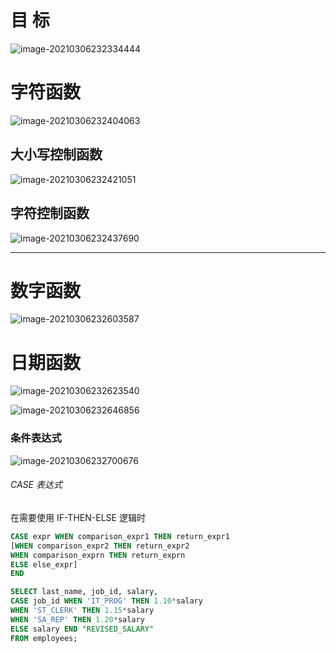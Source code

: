 # **目 标**

![image-20210306232334444](https://i.loli.net/2021/03/06/J6cyEpiNqUDWYS8.png)

# 字符函数

![image-20210306232404063](https://i.loli.net/2021/03/06/UQPvbciW1Dfj4Zk.png)

## 大小写控制函数

![image-20210306232421051](https://i.loli.net/2021/03/06/vTIxrKfowY87kMO.png)

## 字符控制函数

![image-20210306232437690](https://i.loli.net/2021/03/06/QXlgkKqLoSnemGN.png)

----

# 数字函数

![image-20210306232603587](https://i.loli.net/2021/03/06/Wkt6DVb1Q7dxuqL.png)



# 日期函数

![image-20210306232623540](https://i.loli.net/2021/03/06/qaTCLcu8J4wK5bp.png)

![image-20210306232646856](https://i.loli.net/2021/03/06/wUbVFok62PIKTBC.png)

### 条件表达式

![image-20210306232700676](https://i.loli.net/2021/03/06/PChng6BArOQWULV.png)

###### CASE 表达式

在需要使用 IF-THEN-ELSE 逻辑时

```sql
CASE expr WHEN comparison_expr1 THEN return_expr1
[WHEN comparison_expr2 THEN return_expr2
WHEN comparison_exprn THEN return_exprn
ELSE else_expr]
END

```

```sql
SELECT last_name, job_id, salary,
CASE job_id WHEN 'IT_PROG' THEN 1.10*salary
WHEN 'ST_CLERK' THEN 1.15*salary
WHEN 'SA_REP' THEN 1.20*salary
ELSE salary END "REVISED_SALARY"
FROM employees;
```

